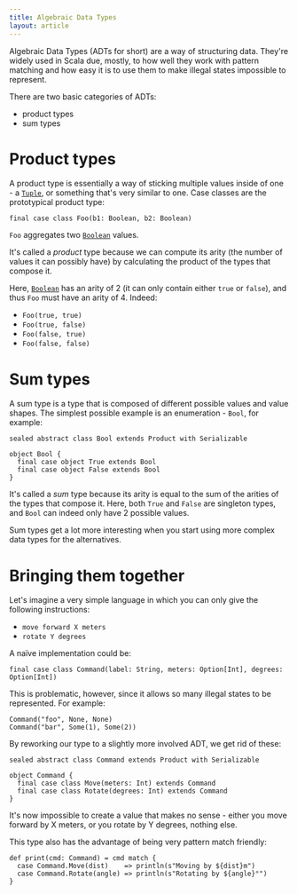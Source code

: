 ```yaml
---
title: Algebraic Data Types
layout: article
---
```


Algebraic Data Types (ADTs for short) are a way of structuring data. They're widely used in Scala due, mostly, to how well they work with pattern matching and how easy it is to use them to make illegal states impossible to represent.

There are two basic categories of ADTs:
* product types
* sum types

# Product types

A product type is essentially a way of sticking multiple values inside of one - a [`Tuple`], or something that's very similar to one. Case classes are the prototypical product type:

```tut:silent
final case class Foo(b1: Boolean, b2: Boolean)
```

`Foo` aggregates two [`Boolean`] values.

It's called a _product_ type because we can compute its arity (the number of values it can possibly have) by calculating the product of the types that compose it.

Here, [`Boolean`] has an arity of 2 (it can only contain either `true` or `false`), and thus `Foo` must have an arity of 4. Indeed:
* `Foo(true, true)`
* `Foo(true, false)`
* `Foo(false, true)`
* `Foo(false, false)`

# Sum types

A sum type is a type that is composed of different possible values and value shapes. The simplest possible example is an enumeration - `Bool`, for example:

```tut:silent
sealed abstract class Bool extends Product with Serializable

object Bool {
  final case object True extends Bool
  final case object False extends Bool
}
```

It's called a _sum_ type because its arity is equal to the sum of the arities of the types that compose it. Here, both `True` and `False` are singleton types, and `Bool` can indeed only have 2 possible values.

Sum types get a lot more interesting when you start using more complex data types for the alternatives.

# Bringing them together

Let's imagine a very simple language in which you can only give the following instructions:
* `move forward X meters`
* `rotate Y degrees`

A naïve implementation could be:

```tut:silent
final case class Command(label: String, meters: Option[Int], degrees: Option[Int])
```

This is problematic, however, since it allows so many illegal states to be represented. For example:

```tut:silent
Command("foo", None, None)
Command("bar", Some(1), Some(2))
```

By reworking our type to a slightly more involved ADT, we get rid of these:

```tut:silent
sealed abstract class Command extends Product with Serializable

object Command {
  final case class Move(meters: Int) extends Command
  final case class Rotate(degrees: Int) extends Command
}
```

It's now impossible to create a value that makes no sense - either you move forward by X meters, or you rotate by Y degrees, nothing else.

This type also has the advantage of being very pattern match friendly:

```tut:silent
def print(cmd: Command) = cmd match {
  case Command.Move(dist)    => println(s"Moving by ${dist}m")
  case Command.Rotate(angle) => println(s"Rotating by ${angle}°")
}
```

[`Tuple`]:https://www.scala-lang.org/api/2.12.8/scala/Tuple2.html
[`Boolean`]:https://www.scala-lang.org/api/2.12.8/scala/Boolean.html
